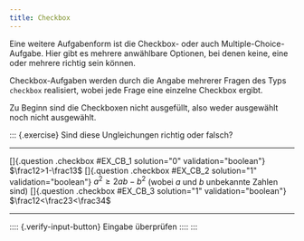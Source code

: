 ```yaml
---
title: Checkbox
---
```


Eine weitere Aufgabenform ist die Checkbox- oder auch Multiple-Choice-Aufgabe.
Hier gibt es mehrere anwählbare Optionen, bei denen keine, eine oder mehrere
richtig sein können.

Checkbox-Aufgaben werden durch die Angabe mehrerer Fragen des Typs `checkbox`
realisiert, wobei jede Frage eine einzelne Checkbox ergibt.

Zu Beginn sind die Checkboxen nicht ausgefüllt, also weder ausgewählt noch
nicht ausgewählt.

::: {.exercise}
Sind diese Ungleichungen richtig oder falsch?

------------------------------------------------------------------ ---------------------------------------------------------------
[]{.question .checkbox #EX_CB_1 solution="0" validation="boolean"} $\frac12>1-\frac13$
[]{.question .checkbox #EX_CB_2 solution="1" validation="boolean"} $a^2\geq 2a b-b^2$ (wobei $a$ und $b$ unbekannte Zahlen sind)
[]{.question .checkbox #EX_CB_3 solution="1" validation="boolean"} $\frac12<\frac23<\frac34$
------------------------------------------------------------------ ---------------------------------------------------------------

:::: {.verify-input-button}
Eingabe überprüfen
::::
:::
